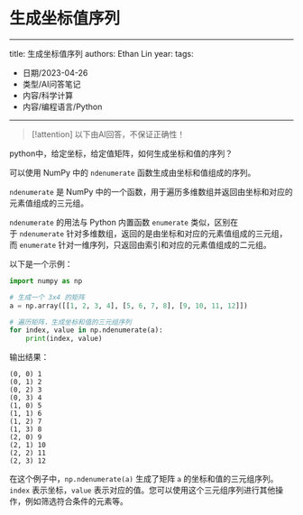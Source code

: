 # 生成坐标值序列


---
title: 生成坐标值序列
authors: Ethan Lin
year:
tags:
  - 日期/2023-04-26 
  - 类型/AI问答笔记 
  - 内容/科学计算 
  - 内容/编程语言/Python 
---





> [!attention]
> 以下由AI回答，不保证正确性！





python中，给定坐标，给定值矩阵，如何生成坐标和值的序列？

可以使用 NumPy 中的 `ndenumerate` 函数生成由坐标和值组成的序列。

`ndenumerate` 是 NumPy 中的一个函数，用于遍历多维数组并返回由坐标和对应的元素值组成的三元组。

`ndenumerate` 的用法与 Python 内置函数 `enumerate` 类似，区别在于 `ndenumerate` 针对多维数组，返回的是由坐标和对应的元素值组成的三元组，而 `enumerate` 针对一维序列，只返回由索引和对应的元素值组成的二元组。

以下是一个示例：

```python
import numpy as np

# 生成一个 3x4 的矩阵
a = np.array([[1, 2, 3, 4], [5, 6, 7, 8], [9, 10, 11, 12]])

# 遍历矩阵，生成坐标和值的三元组序列
for index, value in np.ndenumerate(a):
    print(index, value)
```

输出结果：


```text
(0, 0) 1
(0, 1) 2
(0, 2) 3
(0, 3) 4
(1, 0) 5
(1, 1) 6
(1, 2) 7
(1, 3) 8
(2, 0) 9
(2, 1) 10
(2, 2) 11
(2, 3) 12
```

在这个例子中，`np.ndenumerate(a)` 生成了矩阵 `a` 的坐标和值的三元组序列。`index` 表示坐标，`value` 表示对应的值。您可以使用这个三元组序列进行其他操作，例如筛选符合条件的元素等。
